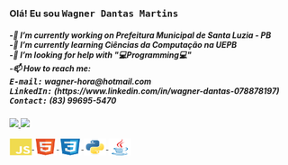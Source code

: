 <h3>Olá! Eu sou <tt>Wagner Dantas Martins</tt></h3>
<h5>-🔭 I’m currently working on Prefeitura Municipal de Santa Luzia - PB<br>
-🌱 I’m currently learning Ciências da Computação na UEPB<br>
-🤔 I’m looking for help with "💻Programming💻"<br>
-📫 How to reach me:<br>
<tt>E-mail:</tt> wagner-hora@hotmail.com<br>
<tt>LinkedIn:</tt> (https://www.linkedin.com/in/wagner-dantas-078878197)<br>
<tt>Contact:</tt> (83) 99695-5470</h5>
<div align="left">
  <a href="https://github.com/wagner-dantas">
  <img height="100em" src="https://github-readme-stats.vercel.app/api?username=wagner-dantas&show_icons=true&theme=vision-friendly-dark&include_all_commits=true&count_private=true"/>
  <img height="100em" src="https://github-readme-stats.vercel.app/api/top-langs/?username=wagner-dantas&layout=compact&langs_count=7&theme=vision-friendly-dark"/>
</div>
</div>
  <div style="display":"inline_block"><br>
  <img align="center"  height="30" width="40" src="https://raw.githubusercontent.com/devicons/devicon/master/icons/javascript/javascript-plain.svg">
  <img align="center"  height="30" width="40" src="https://raw.githubusercontent.com/devicons/devicon/master/icons/html5/html5-original.svg">
  <img align="center"  height="30" width="40" src="https://raw.githubusercontent.com/devicons/devicon/master/icons/css3/css3-original.svg">
  <img align="center"  height="30" width="40" src="https://raw.githubusercontent.com/devicons/devicon/master/icons/python/python-original.svg">
  <img align="center"  height="30" width="40" src="https://raw.githubusercontent.com/devicons/devicon/master/icons/java/java-original.svg">
</div>
